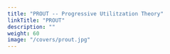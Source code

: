 ```yaml
---
title: "PROUT -- Progressive Utilitzation Theory"
linkTitle: "PROUT"
description: ""
weight: 60
image: "/covers/prout.jpg"
---
```

